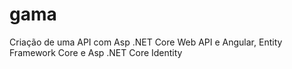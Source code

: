 # gama

Criação de uma API com Asp .NET Core Web API e Angular, Entity Framework Core e Asp .NET Core Identity
